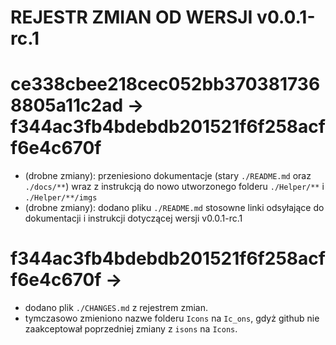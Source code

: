 # REJESTR ZMIAN OD WERSJI v0.0.1-rc.1

# ce338cbee218cec052bb3703817368805a11c2ad -> f344ac3fb4bdebdb201521f6f258acff6e4c670f

- (drobne zmiany): przeniesiono dokumentacje (stary `./README.md` oraz `./docs/**`) wraz z instrukcją do nowo utworzonego folderu `./Helper/**` i `./Helper/**/imgs`
- (drobne zmiany):  dodano pliku `./README.md` stosowne linki odsyłające do dokumentacji i instrukcji dotyczącej wersji v0.0.1-rc.1

# f344ac3fb4bdebdb201521f6f258acff6e4c670f ->

- dodano plik `./CHANGES.md` z rejestrem zmian.
- tymczasowo zmieniono nazwe folderu `Icons` na `Ic_ons`, gdyż github nie zaakceptował poprzedniej zmiany z `isons` na `Icons`.

